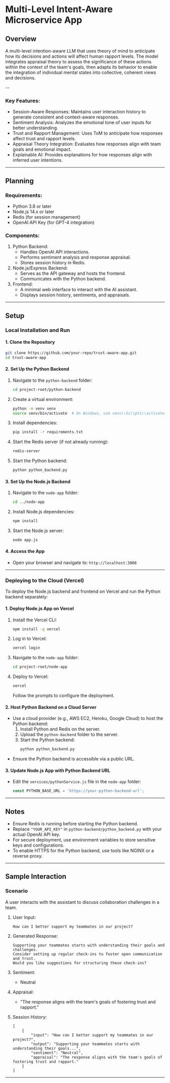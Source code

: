 
# Multi-Level Intent-Aware Microservice App

## Overview
 A multi-level intention-aware LLM that uses theory of mind to anticipate how its decisions and actions will affect human rapport levels. The model integrates appraisal theory to assess the significance of these actions within the context of the team's goals, then adapts its behavior to enable the integration of individual mental states into collective, coherent views and decisions.

--


### Key Features:
- Session-Aware Responses: Maintains user interaction history to generate consistent and context-aware responses.
- Sentiment Analysis: Analyzes the emotional tone of user inputs for better understanding.
- Trust and Rapport Management: Uses ToM to anticipate how responses affect trust and rapport levels.
- Appraisal Theory Integration: Evaluates how responses align with team goals and emotional impact.
- Explainable AI: Provides explanations for how responses align with inferred user intentions.

---

## Planning

### Requirements:
- Python 3.8 or later
- Node.js 14.x or later
- Redis (for session management)
- OpenAI API Key (for GPT-4 integration)

### Components:
1. Python Backend:
   - Handles OpenAI API interactions.
   - Performs sentiment analysis and response appraisal.
   - Stores session history in Redis.
2. Node.js/Express Backend:
   - Serves as the API gateway and hosts the frontend.
   - Communicates with the Python backend.
3. Frontend:
   - A minimal web interface to interact with the AI assistant.
   - Displays session history, sentiments, and appraisals.

---

## Setup

### Local Installation and Run

#### 1. Clone the Repository
```bash
git clone https://github.com/your-repo/trust-aware-app.git
cd trust-aware-app
```

#### 2. Set Up the Python Backend
1. Navigate to the `python-backend` folder:
   ```bash
   cd project-root/python-backend
   ```
2. Create a virtual environment:
   ```bash
   python -m venv venv
   source venv/bin/activate  # On Windows, use venv\\Scripts\\activate
   ```
3. Install dependencies:
   ```bash
   pip install -r requirements.txt
   ```
4. Start the Redis server (if not already running):
   ```bash
   redis-server
   ```
5. Start the Python backend:
   ```bash
   python python_backend.py
   ```

#### 3. Set Up the Node.js Backend
1. Navigate to the `node-app` folder:
   ```bash
   cd ../node-app
   ```
2. Install Node.js dependencies:
   ```bash
   npm install
   ```
3. Start the Node.js server:
   ```bash
   node app.js
   ```

#### 4. Access the App
- Open your browser and navigate to: `http://localhost:3000`

---

### Deploying to the Cloud (Vercel)

To deploy the Node.js backend and frontend on Vercel and run the Python backend separately:

#### 1. Deploy Node.js App on Vercel
1. Install the Vercel CLI:
   ```bash
   npm install -g vercel
   ```
2. Log in to Vercel:
   ```bash
   vercel login
   ```
3. Navigate to the `node-app` folder:
   ```bash
   cd project-root/node-app
   ```
4. Deploy to Vercel:
   ```bash
   vercel
   ```
   Follow the prompts to configure the deployment.

#### 2. Host Python Backend on a Cloud Server
- Use a cloud provider (e.g., AWS EC2, Heroku, Google Cloud) to host the Python backend:
  1. Install Python and Redis on the server.
  2. Upload the `python-backend` folder to the server.
  3. Start the Python backend:
     ```bash
     python python_backend.py
     ```
- Ensure the Python backend is accessible via a public URL.

#### 3. Update Node.js App with Python Backend URL
- Edit the `services/pythonService.js` file in the `node-app` folder:
  ```javascript
  const PYTHON_BASE_URL = 'https://your-python-backend-url';
  ```

---

## Notes
- Ensure Redis is running before starting the Python backend.
- Replace `"YOUR_API_KEY"` in `python-backend/python_backend.py` with your actual OpenAI API key.
- For secure deployment, use environment variables to store sensitive keys and configurations.
- To enable HTTPS for the Python backend, use tools like NGINX or a reverse proxy.

---
## Sample Interaction

### Scenario
A user interacts with the assistant to discuss collaboration challenges in a team.

1. User Input:
   ```
   How can I better support my teammates in our project?
   ```

2. Generated Response:
   ```
   Supporting your teammates starts with understanding their goals and challenges. 
   Consider setting up regular check-ins to foster open communication and trust.
   Would you like suggestions for structuring these check-ins?
   ```

3. Sentiment:
   - Neutral

4. Appraisal:
   - "The response aligns with the team's goals of fostering trust and rapport."

5. Session History:
   ```
   [
       {
           "input": "How can I better support my teammates in our project?",
           "output": "Supporting your teammates starts with understanding their goals...",
           "sentiment": "Neutral",
           "appraisal": "The response aligns with the team's goals of fostering trust and rapport."
       }
   ]
   ```

---
